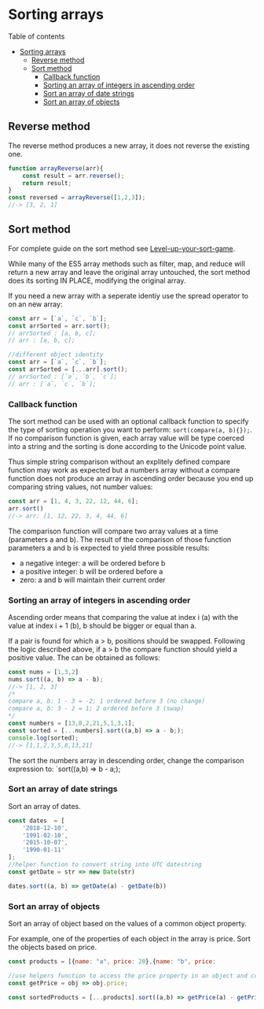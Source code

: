 # Sorting arrays
Table of contents
- [Sorting arrays](#sorting-arrays)
	- [Reverse method](#reverse-method)
	- [Sort method](#sort-method)
		- [Callback function](#callback-function)
		- [Sorting an array of integers in ascending order](#sorting-an-array-of-integers-in-ascending-order)
		- [Sort an array of date strings](#sort-an-array-of-date-strings)
		- [Sort an array of objects](#sort-an-array-of-objects)

## Reverse method
The reverse method produces a new array, it does not reverse the existing one.
```js
function arrayReverse(arr){
    const result = arr.reverse();
    return result;
}
const reversed = arrayReverse([1,2,3]);
//-> [3, 2, 1]
```
## Sort method
For complete guide on the sort method see [Level-up-your-sort-game](https://css-tricks.com/level-up-your-sort-game/).

While many of the ES5 array methods such as filter, map, and reduce will return a new array and leave the original array untouched, the sort method does its sorting IN PLACE, modifying the original array.

If you need a new array with a seperate identiy use the spread operator to on an new array:
```js
const arr = [`a`, `c`, `b`];
const arrSorted = arr.sort();
// arrSorted : [a, b, c];
// arr : [a, b, c];

//different object identity
const arr = [`a`, `c`, `b`];
const arrSorted = [...arr].sort();
// arrSorted : [`a`, `b`, `c`];
// arr : [`a`, `c`, `b`];
```
### Callback function
The sort method can be used with an optional callback function to specify the type of sorting operation you want to perform: `sort(compare(a, b){});`. If no comparison function is given, each array value will be type coerced into a string and the sorting is done according to the Unicode point value.

Thus simple string comparison without an explitely defined compare function may work as expected but a numbers array without a compare function does not produce an array in ascending order because you end up comparing string values, not number values:
```js
const arr = [1, 4, 3, 22, 12, 44, 6];
arr.sort() 
//-> arr: [1, 12, 22, 3, 4, 44, 6]
```
The comparison function will compare two array values at a time (parameters a and b). The result of the comparison of those function parameters a and b is expected to yield three possible results:
- a negative integer: a will be ordered before b
- a positive integer: b will be ordered before a
- zero: a and b will maintain their current order

### Sorting an array of integers in ascending order
Ascending order means that comparing the value at index i (a) with the value at index i + 1 (b), b should be bigger or equal than a. 

If a pair is found for which a > b, positions should be swapped. Following the logic described above, if a > b the compare function should yield a positive value. The can be obtained as follows:
```js
const nums = [1,3,2]
nums.sort((a, b) => a - b);
//-> [1, 2, 3] 
/*
compare a, b: 1 - 3	= -2; 1 ordered before 3 (no change)
compare a, b: 3 - 2 = 1; 2 ordered before 3 (swap) 
*/
const numbers = [13,8,2,21,5,1,3,1];
const sorted = [...numbers].sort((a,b) => a - b;);
console.log(sorted); 
//-> [1,1,2,3,5,8,13,21]
```
The sort the numbers array in descending order, change the comparison expression to: `sort((a,b) => b - a;);

### Sort an array of date strings
Sort an array of dates.
```js
const dates  = [
	'2018-12-10', 
	'1991-02-10', 
	'2015-10-07', 
	'1990-01-11'
];
//helper function to convert string into UTC datestring
const getDate = str => new Date(str)

dates.sort((a, b) => getDate(a) - getDate(b))
```
### Sort an array of objects
Sort an array of object based on the values of a common object property.

For example, one of the properties of each object in the array is price. Sort the objects based on price.
```js
const products = [{name: "a", price: 20},{name: "b", price: 			10},{name: "c", price: 30}] 

//use helpers function to access the price property in an object and create an array 
const getPrice = obj => obj.price;

const sortedProducts = [...products].sort((a,b) => getPrice(a) - getPrice(b))
```
